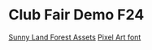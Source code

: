 # Club Fair Demo F24


[Sunny Land Forest Assets](https://ansimuz.itch.io/sunnyland-forest)
[Pixel Art font](https://www.dafont.com/bitmap.php)
